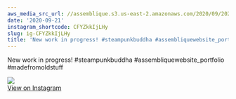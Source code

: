 ```yaml
---
aws_media_src_url: //assemblique.s3.us-east-2.amazonaws.com/2020/09/2020-09-21_02-07-56_UTC.jpg
date: '2020-09-21'
instagram_shortcode: CFYZkkIjLHy
slug: ig-CFYZkkIjLHy
title: 'New work in progress! #steampunkbuddha #assembliquewebsite_portfolio #madefromoldstuff'
---
```


New work in progress! #steampunkbuddha #assembliquewebsite\_portfolio #madefromoldstuff 

![](//assemblique.s3.us-east-2.amazonaws.com/2020/09/2020-09-21_02-07-56_UTC.jpg)   
[View on Instagram](https://www.instagram.com/p/CFYZkkIjLHy/)